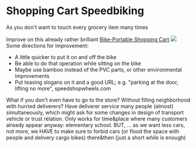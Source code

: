# Shopping Cart Speedbiking
As you don't want to touch every grocery item many times

Improve on this already rather brilliant [Bike-Portable Shopping Cart](https://www.instructables.com/id/Bike-Portable-Shopping-Cart/)
<img src="https://repository-images.githubusercontent.com/150804046/5a845680-5837-11eb-8e5c-82056c1b2ec6">
Some directions for improvement:
- A little quicker to put it on and off the bike
- Be able to do that operation while sitting on the bike
- Maybe use bamboo instead of the PVC parts, or other environmental improvements
- Put teasing slogans on it and a good URL; e.g. "parking at the door, lifting no more", speedshopwheels.com

What if you don't even have to go to the store?
Without filling neighborhood with hurried deliverers?
Have deliverer service many people (almost) simultaneously, which might ask for some changes in design of transport vehicle or trust relation.
Only works for time&place where many customers already appear anyway: elementary school. BUT, ...
as we want less cars, not more, we HAVE to make sure to forbid cars (or flood the space with people and delivery cargo bikes) there&then (just a short while is  enough)
